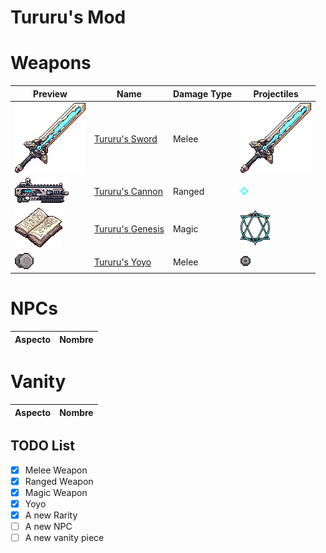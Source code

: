 # Tururu's Mod

# Weapons

| Preview | Name | Damage Type | Projectiles |
| ------- | ------ | ------- | ------- |
| <img src='Items/Weapons/Melee/TururusSword.png'>   | <a href="Items/Weapons/Melee/TururusSword.png">Tururu's Sword</a>    | Melee  | <img src='Projectiles/Melee/TururusSwordProjectile.png'>   | 
| <img src='Items/Weapons/Ranged/TururusCannon.png'> | <a href="Items/Weapons/Ranged/TururusCannon.cs">Tururu's Cannon</a>  | Ranged | <img src='Projectiles/Ranged/TururusCannonProjectile.png'> |
| <img src='Items/Weapons/Magic/TururusGenesis.png'> | <a href="Items/Weapons/Magic/TururusGenesis.cs">Tururu's Genesis</a> | Magic  | <img src='Projectiles/Magic/TururusGenesisProjectile.png'> | 
| <img src='Items/Weapons/Melee/TururusYoyo.png'>    | <a href="Items/Weapons/Magic/TururusGenesis.cs">Tururu's Yoyo</a>    | Melee  | <img src='Projectiles/Melee/TururusYoyoProjectile.png'>    |

# NPCs

| Aspecto | Nombre |
| ------- | ------ |

# Vanity

| Aspecto | Nombre |
| ------- | ------ |

## TODO List

- [X] Melee Weapon
- [X] Ranged Weapon 
- [X] Magic Weapon
- [X] Yoyo
- [X] A new Rarity
- [ ] A new NPC
- [ ] A new vanity piece
